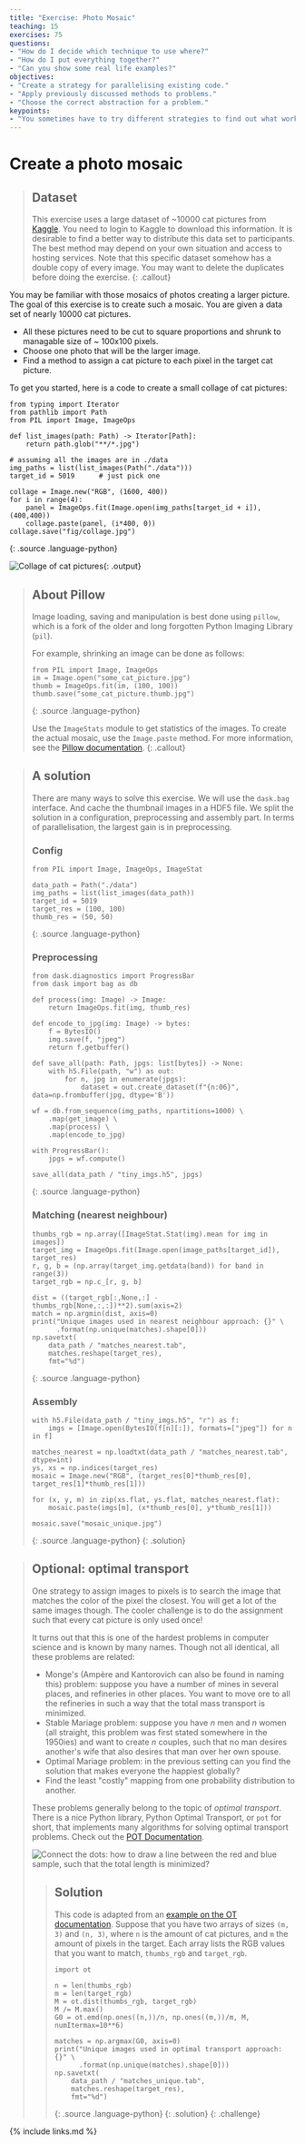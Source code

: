 ```yaml
---
title: "Exercise: Photo Mosaic"
teaching: 15
exercises: 75
questions:
- "How do I decide which technique to use where?"
- "How do I put everything together?"
- "Can you show some real life examples?"
objectives:
- "Create a strategy for parallelising existing code."
- "Apply previously discussed methods to problems."
- "Choose the correct abstraction for a problem."
keypoints:
- "You sometimes have to try different strategies to find out what works best."
---
```


# Create a photo mosaic

> ## Dataset
> This exercise uses a large dataset of ~10000 cat pictures from
> [Kaggle](https://www.kaggle.com/crawford/cat-dataset). You need to login to Kaggle to download
> this information. It is desirable to find a better way to distribute this data set to
> participants. The best method may depend on your own situation and access to hosting services.
> Note that this specific dataset somehow has a double copy of every image. You may want to delete
> the duplicates before doing the exercise.
{: .callout}

You may be familiar with those mosaics of photos creating a larger picture. The goal of this
exercise is to create such a mosaic. You are given a data set of nearly 10000 cat pictures.

- All these pictures need to be cut to square proportions and shrunk to managable size of ~ 100x100
pixels.
- Choose one photo that will be the larger image.
- Find a method to assign a cat picture to each pixel in the target cat picture.

To get you started, here is a code to create a small collage of cat pictures:

```
from typing import Iterator
from pathlib import Path
from PIL import Image, ImageOps

def list_images(path: Path) -> Iterator[Path]:
    return path.glob("**/*.jpg")

# assuming all the images are in ./data
img_paths = list(list_images(Path("./data")))
target_id = 5019      # just pick one

collage = Image.new("RGB", (1600, 400))
for i in range(4):
    panel = ImageOps.fit(Image.open(img_paths[target_id + i]), (400,400))
    collage.paste(panel, (i*400, 0))
collage.save("fig/collage.jpg")
```
{: .source .language-python}

![Collage of cat pictures](../fig/cats.jpg){: .output}

> ## About Pillow
> Image loading, saving and manipulation is best done using `pillow`, which is a fork of the older
> and long forgotten Python Imaging Library (`pil`).
>
> For example, shrinking an image can be done as follows:
>
> ```
> from PIL import Image, ImageOps
> im = Image.open("some_cat_picture.jpg")
> thumb = ImageOps.fit(im, (100, 100))
> thumb.save("some_cat_picture.thumb.jpg")
> ```
> {: .source .language-python}
>
> Use the `ImageStats` module to get statistics of the images. To create the actual mosaic, use
> the `Image.paste` method. For more information, see the [Pillow
> documentation](https://pillow.readthedocs.io/en/stable/).
{: .callout}

> ## A solution
> There are many ways to solve this exercise. We will use the `dask.bag` interface. And cache the
> thumbnail images in a HDF5 file. We split the solution in a configuration, preprocessing and
> assembly part. In terms of parallelisation, the largest gain is in preprocessing.
>
> ### Config
> ```
> from PIL import Image, ImageOps, ImageStat
>
> data_path = Path("./data")
> img_paths = list(list_images(data_path))
> target_id = 5019
> target_res = (100, 100)
> thumb_res = (50, 50)
> ```
> {: .source .language-python}
>
> ### Preprocessing
> ```
> from dask.diagnostics import ProgressBar
> from dask import bag as db
>
> def process(img: Image) -> Image:
>     return ImageOps.fit(img, thumb_res)
>
> def encode_to_jpg(img: Image) -> bytes:
>     f = BytesIO()
>     img.save(f, "jpeg")
>     return f.getbuffer()
>
> def save_all(path: Path, jpgs: list[bytes]) -> None:
>     with h5.File(path, "w") as out:
>         for n, jpg in enumerate(jpgs):
>             dataset = out.create_dataset(f"{n:06}", data=np.frombuffer(jpg, dtype='B'))
>
> wf = db.from_sequence(img_paths, npartitions=1000) \
>     .map(get_image) \
>     .map(process) \
>     .map(encode_to_jpg)
>
> with ProgressBar():
>     jpgs = wf.compute()
>
> save_all(data_path / "tiny_imgs.h5", jpgs)
> ```
> {: .source .language-python}
>
> ### Matching (nearest neighbour)
> ```
> thumbs_rgb = np.array([ImageStat.Stat(img).mean for img in images])
> target_img = ImageOps.fit(Image.open(image_paths[target_id]), target_res)
> r, g, b = (np.array(target_img.getdata(band)) for band in range(3))
> target_rgb = np.c_[r, g, b]
>
> dist = ((target_rgb[:,None,:] - thumbs_rgb[None,:,:])**2).sum(axis=2)
> match = np.argmin(dist, axis=0)
> print("Unique images used in nearest neighbour approach: {}" \
>       .format(np.unique(matches).shape[0]))
> np.savetxt(
>     data_path / "matches_nearest.tab",
>     matches.reshape(target_res),
>     fmt="%d")
> ```
> {: .source .language-python}
>
> ### Assembly
> ```
> with h5.File(data_path / "tiny_imgs.h5", "r") as f:
>     imgs = [Image.open(BytesIO(f[n][:]), formats=["jpeg"]) for n in f]
>
> matches_nearest = np.loadtxt(data_path / "matches_nearest.tab", dtype=int)
> ys, xs = np.indices(target_res)
> mosaic = Image.new("RGB", (target_res[0]*thumb_res[0], target_res[1]*thumb_res[1]))
>
> for (x, y, m) in zip(xs.flat, ys.flat, matches_nearest.flat):
>     mosaic.paste(imgs[m], (x*thumb_res[0], y*thumb_res[1]))
>
> mosaic.save("mosaic_unique.jpg")
> ```
> {: .source .language-python}
{: .solution}

> ## Optional: optimal transport
> One strategy to assign images to pixels is to search the image that matches the color of the pixel
> the closest. You will get a lot of the same images though. The cooler challenge is to do the
> assignment such that every cat picture is only used once!
>
> It turns out that this is one of the hardest problems in computer science and is known by many
> names. Though not all identical, all these problems are related:
> - Monge's (Ampère and Kantorovich can also be found in naming this) problem: suppose you have a
>   number of mines in several places, and refineries in other places. You want to move ore to all
>   the refineries in such a way that the total mass transport is minimized.
> - Stable Mariage problem: suppose you have $n$ men and $n$ women (all straight, this problem was
>   first stated somewhere in the 1950ies) and want to create $n$ couples, such that no man desires
>   another's wife that also desires that man over her own spouse.
> - Optimal Mariage problem: in the previous setting can you find the solution that makes everyone
>   the happiest globally?
> - Find the least "costly" mapping from one probability distribution to another.
>
> These problems generally belong to the topic of *optimal transport*. There is a nice Python
> library, Python Optimal Transport, or `pot` for short, that implements many algorithms for solving
> optimal transport problems. Check out the [POT Documentation](https://pythonot.github.io/).
>
> ![Connect the dots: how to draw a line between the red and blue sample, such that the total length
> is minimized?](../fig/optimal-transport.png)
>
> > ## Solution
> > This code is adapted from an [example on the OT
> > documentation](https://pythonot.github.io/auto_examples/plot_OT_2D_samples.html#sphx-glr-auto-examples-plot-ot-2d-samples-py). Suppose that you have two arrays of sizes `(m, 3)` and `(n, 3)`, where `n` is the amount
> > of cat pictures, and `m` the amount of pixels in the target. Each array lists the RGB values
> > that you want to match, `thumbs_rgb` and `target_rgb`.
> >
> > ```
> > import ot
> >
> > n = len(thumbs_rgb)
> > m = len(target_rgb)
> > M = ot.dist(thumbs_rgb, target_rgb)
> > M /= M.max()
> > G0 = ot.emd(np.ones((n,))/n, np.ones((m,))/m, M, numItermax=10**6)
> >
> > matches = np.argmax(G0, axis=0)
> > print("Unique images used in optimal transport approach: {}" \
> >       .format(np.unique(matches).shape[0]))
> > np.savetxt(
> >     data_path / "matches_unique.tab",
> >     matches.reshape(target_res),
> >     fmt="%d")
> > ```
> > {: .source .language-python}
> {: .solution}
{: .challenge}

{% include links.md %}

